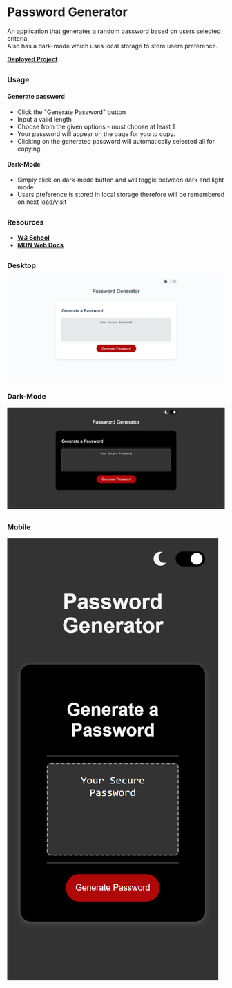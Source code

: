 # Password Generator

An application that generates a random password based on users selected criteria.  
Also has a dark-mode which uses local storage to store users preference.

[**Deployed Project**](https://sebzg.github.io/Password-Generator/)

##

### Usage

#### Generate password

- Click the "Generate Password" button
- Input a valid length
- Choose from the given options - must choose at least 1
- Your password will appear on the page for you to copy.
- Clicking on the generated password will automatically selected all for copying.

#### Dark-Mode

- Simply click on dark-mode button and will toggle between dark and light mode
- Users preference is stored in local storage therefore will be remembered on next load/visit

##

### Resources

- [**W3 School**](https://www.w3schools.com/)
- [**MDN Web Docs**](https://developer.mozilla.org/)

##

### Desktop

![Desktop](images/Password-Generator-Desktop.png)

##

### Dark-Mode

![Desktop](images/Password-Generator-Desktop-dark-mode.png)

##

### Mobile

![Desktop](images/Password-Generator-Mobile.png)
